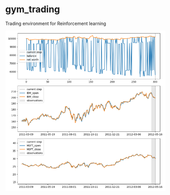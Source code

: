 # gym_trading
Trading environment for Reinforcement learning

<img src="img/render_example.png" alt="example output" width="700" />
